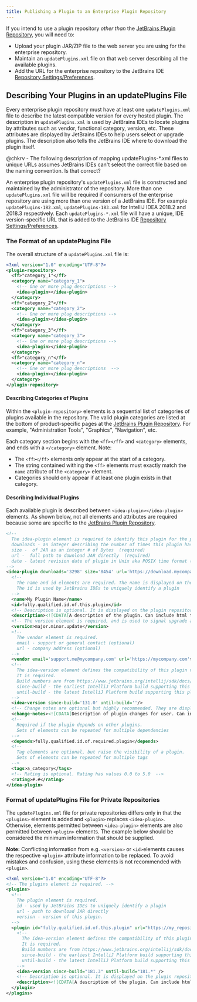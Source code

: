 ```yaml
---
title: Publishing a Plugin to an Enterprise Plugin Repository
---
```


If you intend to use a plugin repository _other than_ the [JetBrains Plugin Repository](https://plugins.jetbrains.com), 
you will need to:
* Upload your plugin JAR/ZIP file to the web server you are using for the enterprise repository.
* Maintain an `updatePlugins.xml` file on that web server describing all the available plugins.
* Add the URL for the enterprise repository to the JetBrains IDE [Repository Settings/Preferences](https://www.jetbrains.com/help/idea/managing-plugins.html#repos).

## Describing Your Plugins in an updatePlugins File
Every enterprise plugin repository must have at least one `updatePlugins.xml` file to describe the latest compatible version 
for every hosted plugin. The description in `updatePlugins.xml` is used by JetBrains IDEs to locate plugins by attributes 
such as vendor, functional category, version, etc. These attributes are displayed by JetBrains IDEs to help users select or upgrade plugins.
The description also tells the JetBrains IDE where to download the plugin itself.

@chkrv - The following description of mapping updatePlugins-*.xml files to unique URLs assumes JetBrains IDEs can't select
the correct file based on the naming convention. Is that correct? 

An enterprise plugin repository's `updatePlugins.xml` file is constructed and maintained by the administrator of
the repository. More than one `updatePlugins.xml` file will be required if consumers of the enterprise repository are using more
than one version of a JetBrains IDE. For example `updatePlugins-182.xml`, `updatePlugins-183.xml` for IntelliJ IDEA 2018.2 and 2018.3 respectively.
Each `updatePlugins-*.xml` file will have a unique, IDE version-specific URL that is added to the JetBrains IDE 
[Repository Settings/Preferences](https://www.jetbrains.com/help/idea/managing-plugins.html#repos). 

### The Format of an updatePlugins File
The overall structure of a `updatePlugins.xml` file is:

```xml
<?xml version="1.0" encoding="UTF-8"?>
<plugin-repository>
  <ff>"category_1"</ff>
  <category name="category_1">
    <!-- One or more plug descriptions -->
    <idea-plugin></idea-plugin>
  </category>
  <ff>"category_2"</ff>
  <category name="category_2">
    <!-- One or more plug descriptions -->
    <idea-plugin></idea-plugin>
  </category>
  <ff>"category_3"</ff>
  <category name="category_3">
    <!-- One or more plug descriptions -->
    <idea-plugin></idea-plugin>
  </category>
  <ff>"category_n"</ff>
  <category name="category_n">
    <!-- One or more plug descriptions  -->
    <idea-plugin></idea-plugin>
  </category>
</plugin-repository>
```

#### Describing Categories of Plugins
Within the `<plugin-repository>` elements is a sequential list of categories of plugins available in the repository. The
valid plugin categories are listed at the bottom of product-specific pages at the 
[JetBrains Plugin Repository](https://plugins.jetbrains.com/idea). For example,
"Administration Tools", "Graphics", "Navigation", etc. 

Each category section begins with the `<ff></ff>` and `<category>` elements, and ends with a `</category>` element. Note:
* The `<ff></ff>` elements only appear at the start of a category.
* The string contained withing the `<ff>` elements must exactly match the `name` attribute of the `<category>` element.
* Categories should only appear if at least one plugin exists in that category.


#### Describing Individual Plugins
Each available plugin is described between `<idea-plugin></idea-plugin>` elements.
As shown below, not all elements and attributes are required because some are specific
to the [JetBrains Plugin Repository](https://plugins.jetbrains.com). 

```xml
<!--
  The idea-plugin element is required to identify this plugin for the plugin repository.
  downloads - an integer describing the number of times this plugin has been downloaded (optional)
  size -  of JAR as an integer # of Bytes  (required)
  url -  full path to download JAR directly  (required)
  date - latest revision date of plugin in Unix aka POSIX time format (optional)
-->
<idea-plugin downloads='3298' size='8454' url='https://download.mycompany.com/mypluginname.jar' date='1429634833000' >
  <!-- 
    The name and id elements are required. The name is displayed on the plugin repository.
    The id is used by JetBrains IDEs to uniquely identify a plugin             
  -->
  <name>My Plugin Name</name>
  <id>fully.qualified.id.of.this.plugin</id>
  <!-- Description is optional. It is displayed on the plugin repository.  -->
  <description><![CDATA[A description of the plugin. Can include html tags.]]></description>
  <!-- The version element is required, and is used to signal upgrade availability to users -->
  <version>major.minor.update</version>
  <!--
    The vendor element is required.
    email - support or general contact (optional)
    url - company address (optional)
  -->
  <vendor email='support.me@mycompany.com' url='https://mycompany.com'>Company name or developer name</vendor>
  <!--
    The idea-version element defines the compatibility of this plugin version with IntelliJ Platform builds.
    It is required. 
    Build numbers are from https://www.jetbrains.org/intellij/sdk/docs/basics/getting_started/build_number_ranges.html
    since-build - the earliest IntelliJ Platform build supporting this plugin.  (required)
    until-build - the latest IntelliJ Platform build supporting this plugin.  (optional)
  -->
  <idea-version since-build='131.0' until-build=''/>
  <!-- Change notes are optional but highly recommended. They are displayed on the plugin repository. -->
  <change-notes><![CDATA[Description of plugin changes for user. Can include html tags.]]></change-notes>
  <!-- 
    Required if the plugin depends on other plugins.
    Sets of elements can be repeated for multiple dependencies 
  -->
  <depends>fully.qualified.id.of.required.plugin</depends>
  <!-- 
    Tag elements are optional, but raise the visibility of a plugin.
    Sets of elements can be repeated for multiple tags 
  -->
  <tags>a_category</tags>
  <!-- Rating is optional. Rating has values 0.0 to 5.0  --> 
  <rating>#.#</rating> 
</idea-plugin>
```

### Format of updatePlugins File for Private Repositories
The `updatePlugins.xml` file for private repositories differs only in that the `<plugins>` element is added
and `<plugin>` replaces `<idea-plugin>`. Otherwise, elements permitted between 
`<idea-plugin>` elements are also permitted between `<plugin>` elements. The example
below should be considered the minimum information that should be supplied.

**Note:** Conflicting information from e.g. `<version>` or `<id>`elements causes the respective 
`<plugin>` attribute information to be replaced. To avoid mistakes and confusion, using
these elements is not recommended with `<plugin>`. 

```xml
<?xml version="1.0" encoding="UTF-8"?>
<!-- The plugins element is required. -->
<plugins>
  <!-- 
    The plugin element is required.
    id - used by JetBrains IDEs to uniquely identify a plugin
    url - path to download JAR directly
    version - version of this plugin.
  -->
  <plugin id="fully.qualified.id.of.this.plugin" url="https://my_repository.mycompany.com/mypluginname.jar" version="major.minor.update">
    <!--
      The idea-version element defines the compatibility of this plugin version with IntelliJ Platform builds.
      It is required. 
      Build numbers are from https://www.jetbrains.org/intellij/sdk/docs/basics/getting_started/build_number_ranges.html
      since-build - the earliest IntelliJ Platform build supporting this plugin.  (required)
      until-build - the latest IntelliJ Platform build supporting this plugin.  (optional)
    -->
    <idea-version since-build="181.3" until-build="181.*" />
    <!-- Description is optional. It is displayed on the plugin repository.  -->
    <description><![CDATA[A description of the plugin. Can include html tags.]]></description>
  </plugin>
</plugins>

```